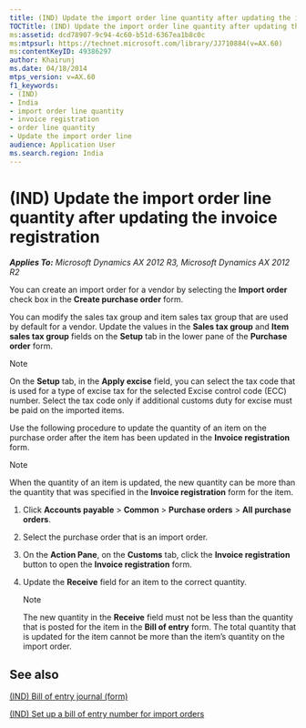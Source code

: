```yaml
---
title: (IND) Update the import order line quantity after updating the invoice registration
TOCTitle: (IND) Update the import order line quantity after updating the invoice registration
ms:assetid: dcd78907-9c94-4c60-b51d-6367ea1b8c0c
ms:mtpsurl: https://technet.microsoft.com/library/JJ710884(v=AX.60)
ms:contentKeyID: 49386297
author: Khairunj
ms.date: 04/18/2014
mtps_version: v=AX.60
f1_keywords:
- (IND)
- India
- import order line quantity
- invoice registration
- order line quantity
- Update the import order line
audience: Application User
ms.search.region: India
---
```


# (IND) Update the import order line quantity after updating the invoice registration 


_**Applies To:** Microsoft Dynamics AX 2012 R3, Microsoft Dynamics AX 2012 R2_

You can create an import order for a vendor by selecting the **Import order** check box in the **Create purchase order** form.

You can modify the sales tax group and item sales tax group that are used by default for a vendor. Update the values in the **Sales tax group** and **Item sales tax group** fields on the **Setup** tab in the lower pane of the **Purchase order** form.


> [!NOTE]
> <P>On the <STRONG>Setup</STRONG> tab, in the <STRONG>Apply excise</STRONG> field, you can select the tax code that is used for a type of excise tax for the selected Excise control code (ECC) number. Select the tax code only if additional customs duty for excise must be paid on the imported items.</P>



Use the following procedure to update the quantity of an item on the purchase order after the item has been updated in the **Invoice registration** form.


> [!NOTE]
> <P>When the quantity of an item is updated, the new quantity can be more than the quantity that was specified in the <STRONG>Invoice registration</STRONG> form for the item.</P>



1.  Click **Accounts payable** \> **Common** \> **Purchase orders** \> **All purchase orders**.

2.  Select the purchase order that is an import order.

3.  On the **Action Pane**, on the **Customs** tab, click the **Invoice registration** button to open the **Invoice registration** form.

4.  Update the **Receive** field for an item to the correct quantity.
    

    > [!NOTE]
    > <P>The new quantity in the <STRONG>Receive</STRONG> field must not be less than the quantity that is posted for the item in the <STRONG>Bill of entry</STRONG> form. The total quantity that is updated for the item cannot be more than the item’s quantity on the import order.</P>



## See also

[(IND) Bill of entry journal (form)](https://technet.microsoft.com/library/jj677988\(v=ax.60\))

[(IND) Set up a bill of entry number for import orders](ind-set-up-a-bill-of-entry-number-for-import-orders.md)

  


